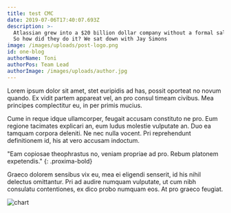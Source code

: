 ```yaml
---
title: test CMC
date: 2019-07-06T17:40:07.693Z
description: >-
  Atlassian grew into a $20 billion dollar company without a formal sales team.
  So how did they do it? We sat down with Jay Simons
image: /images/uploads/post-logo.png
id: one-blog
authorName: Toni
authorPos: Team Lead
authorImage: /images/uploads/author.jpg
---
```

Lorem ipsum dolor sit amet, stet euripidis ad has, possit oporteat no novum quando. Ex vidit partem appareat vel, an pro consul  timeam civibus. Mea principes complectitur eu, in per primis mucius.

Cume in reque idque ullamcorper, feugait accusam constituto ne pro. Eum regione tacimates explicari an, eum ludus molestie  vulputate an. Duo ea tamquam corpora deleniti. Ne nec nulla vocent. Pri reprehendunt definitionem id, his at vero accusam indoctum.

"Eam copiosae theophrastus no, veniam propriae ad pro. Rebum platonem expetendis."
{: .proxima-bold}

Graeco dolorem sensibus vix eu, mea ei eligendi senserit, id his nihil delectus omittantur. Pri ad audire numquam vulputate, ut cum nibh consulatu contentiones, ex dico probo numquam eos. At pro graeco feugiat.

![chart](/images/uploads/comparison-image.jpg "chart")
